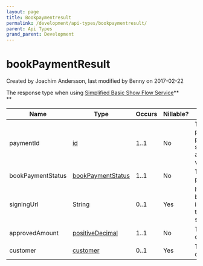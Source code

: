 ```yaml
---
layout: page
title: Bookpaymentresult
permalink: /development/api-types/bookpaymentresult/
parent: Api Types
grand_parent: Development
---
```




# bookPaymentResult 
Created by Joachim Andersson, last modified by Benny on 2017-02-22

The response type when using [Simplified Basic Show Flow
Service](simplified-flow-api)**  
**

| Name               | Type                                   | Occurs | Nillable? | Description                                                                                           |
|--------------------|----------------------------------------|--------|-----------|-------------------------------------------------------------------------------------------------------|
| paymentId          | [id](simple-types...)                  | 1..1   | No        | The ID for the payment, same as preferredId if that is specified, else it is an auto generated value. |
| bookPaymentStatus  | [bookPaymentStatus](bookpaymentstatus) | 1..1   | No        | The status of the payment.                                                                            |
| signingUrl         | String                                 | 0..1   | Yes       | If the bookPaymentStatus is SIGNING then this will contain the signing URL.                           |
| approvedAmount     | [positiveDecimal](simple-types...)     | 1..1   | No        | The approved credit amount.                                                                           |
| customer           | [customer](customer)                   | 0..1   | Yes       | The address of the customer.                                                                          |

